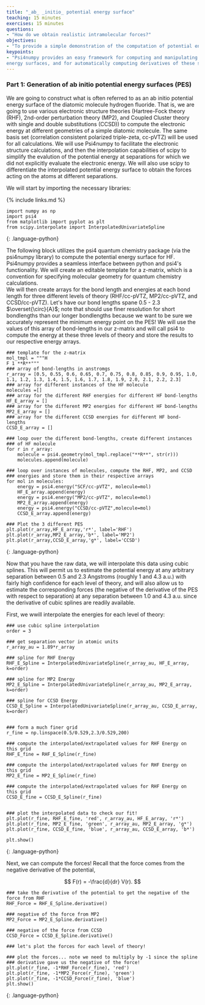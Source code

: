 ```yaml
---
title: "_ab_ _initio_ potential energy surface"
teaching: 15 minutes
exercises: 15 minutes
questions:
- "How do we obtain realistic intramolecular forces?"
objectives:
- "To provide a simple demonstration of the computation of potential energy surfaces for a diatomic molecule and subsequent determination of intramolecular forces."
keypoints:
- "Psi4numpy provides an easy framework for computing and manipulating quantum chemical properties, including molecular energies required for potential energy surfaces.  Scipy's interpolation libraries can facilitate the fitting of potential
energy surfaces, and for automatically computing derivatives of these surfaces to obtain intramolecular forces."
---
```


<script type="text/javascript" async
  src="https://cdnjs.cloudflare.com/ajax/libs/mathjax/2.7.7/MathJax.js?config=TeX-MML-AM_CHTML">
</script>

 <script src="https://unpkg.com/ngl@0.10.4/dist/ngl.js"></script>
 
### Part 1: Generation of ab initio potential energy surfaces (PES)
We are going to construct what is often referred to as an ab initio potential energy surface of the diatomic molecule hydrogen fluoride. That is, we are going to use various electronic structure theories (Hartree-Fock theory (RHF), 2nd-order perturbation theory (MP2), and Coupled Cluster theory with single and double substitutions (CCSD)) to compute the electronic energy at different geometries of a simple diatomic molecule. The same basis set (correlation consistent polarized triple-zeta, cc-pVTZ) will be used for all calculations. We will use Psi4numpy to facilitate the electronic structure calculations, and then the interpolation capabilities of scipy to simplify the evalution of the potential energy at separations for which we did not explicitly evaluate the electronic energy. We will also use scipy to differentiate the interpolated potential energy surface to obtain the forces acting on the atoms at different separations.

We will start by importing the necessary libraries:
 
{% include links.md %}

``` 
import numpy as np
import psi4
from matplotlib import pyplot as plt
from scipy.interpolate import InterpolatedUnivariateSpline
```
{: .language-python}

The following block utilizes the psi4 quantum chemistry package (via the psi4numpy library) to compute the potential energy surface for HF.  Psi4numpy provides a seamless interface between python and psi4's functionality.
We will create an editable template for a z-matrix, which is a convention for specifying molecular geometry for quantum chemistry calculations.  
We will then create arrays for the bond length and energies at each bond length for three different levels of theory (RHF/cc-pVTZ, 
MP2/cc-pVTZ, and CCSD/cc-pVTZ). Let's have our bond lengths spane 0.5 - 2.3 $\overset{\circ}{A}$; note that should use finer resolution for short bondlengths than our longer bondlengths because we want to be sure we accurately represent the minimum energy point on the PES!  We will use the values of this array of bond-lengths in our z-matrix and will call psi4 to compute the energy at these three levels of theory and store the results to our respective energy arrays.

``` 
### template for the z-matrix
mol_tmpl = """H
F 1 **R**"""
### array of bond-lengths in anstromgs
r_array = [0.5, 0.55, 0.6, 0.65, 0.7, 0.75, 0.8, 0.85, 0.9, 0.95, 1.0, 1.1, 1.2, 1.3, 1.4, 1.5, 1.6, 1.7, 1.8, 1.9, 2.0, 2.1, 2.2, 2.3]
### array for different instances of the HF molecule
molecules =[]
### array for the different RHF energies for different HF bond-lengths
HF_E_array = []
### array for the different MP2 energies for different HF bond-lengths
MP2_E_array = []
### array for the different CCSD energies for different HF bond-lengths
CCSD_E_array = []

### loop over the different bond-lengths, create different instances
### of HF molecule
for r in r_array:
    molecule = psi4.geometry(mol_tmpl.replace("**R**", str(r)))
    molecules.append(molecule)
    
### loop over instances of molecules, compute the RHF, MP2, and CCSD
### energies and store them in their respective arrays
for mol in molecules:
    energy = psi4.energy("SCF/cc-pVTZ", molecule=mol)
    HF_E_array.append(energy)
    energy = psi4.energy("MP2/cc-pVTZ", molecule=mol)
    MP2_E_array.append(energy)
    energy = psi4.energy("CCSD/cc-pVTZ",molecule=mol)
    CCSD_E_array.append(energy)

### Plot the 3 different PES
plt.plot(r_array,HF_E_array,'r*', label='RHF')
plt.plot(r_array,MP2_E_array,'b*', label='MP2')
plt.plot(r_array,CCSD_E_array,'g*', label='CCSD')
```
{: .language-python}

Now that you have the raw data, we will interpolate this data using cubic splines.  This will permit us to 
estimate the potential energy at any arbitrary separation between 0.5 and 2.3 Angstroms (roughly 
1 and 4.3 a.u.) with fairly high confidence for each level of theory, and will also allow us to estimate the corresponding
forces 
(the negative of the derivative of the PES with respect to separation)
at any separation between 1.0 and 4.3 a.u. since the derivative of cubic splines are readily available.

First, we wwill interpolate the energies for each level of theory:

``` 
### use cubic spline interpolation
order = 3

### get separation vector in atomic units
r_array_au = 1.89*r_array 

### spline for RHF Energy
RHF_E_Spline = InterpolatedUnivariateSpline(r_array_au, HF_E_array, k=order)

### spline for MP2 Energy
MP2_E_Spline = InterpolatedUnivariateSpline(r_array_au, MP2_E_array, k=order)

### spline for CCSD Energy
CCSD_E_Spline = InterpolatedUnivariateSpline(r_array_au, CCSD_E_array, k=order)


### form a much finer grid
r_fine = np.linspace(0.5/0.529,2.3/0.529,200)

### compute the interpolated/extrapolated values for RHF Energy on this grid
RHF_E_fine = RHF_E_Spline(r_fine)

### compute the interpolated/extrapolated values for RHF Energy on this grid
MP2_E_fine = MP2_E_Spline(r_fine)

### compute the interpolated/extrapolated values for RHF Energy on this grid
CCSD_E_fine = CCSD_E_Spline(r_fine)


### plot the interpolated data to check our fit!
plt.plot(r_fine, RHF_E_fine, 'red', r_array_au, HF_E_array, 'r*')
plt.plot(r_fine, MP2_E_fine, 'green', r_array_au, MP2_E_array, 'g*')
plt.plot(r_fine, CCSD_E_fine, 'blue', r_array_au, CCSD_E_array, 'b*')

plt.show()
```
{: .language-python}

Next, we can compute the forces!  Recall that the force comes from the negative derivative of the potential,

$$ F(r) = -\frac{d}{dr} V(r). $$

```
### take the derivative of the potential to get the negative of the force from RHF
RHF_Force = RHF_E_Spline.derivative() 

### negative of the force from MP2
MP2_Force = MP2_E_Spline.derivative()

### negative of the force from CCSD
CCSD_Force = CCSD_E_Spline.derivative()

### let's plot the forces for each level of theory!

### plot the forces... note we need to multiply by -1 since the spline
### derivative gave us the negative of the force!
plt.plot(r_fine, -1*RHF_Force(r_fine), 'red')
plt.plot(r_fine, -1*MP2_Force(r_fine), 'green')
plt.plot(r_fine, -1*CCSD_Force(r_fine), 'blue')
plt.show()
```
{: .language-python}
